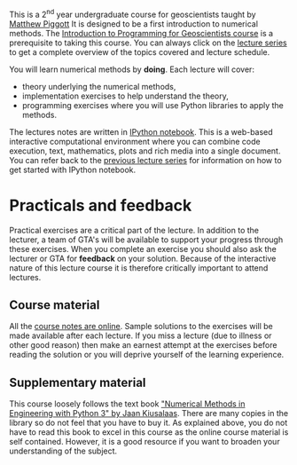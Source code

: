 This is a 2<sup>nd</sup> year undergraduate course for geoscientists taught by [Matthew Piggott](http://www.imperial.ac.uk/people/m.d.piggott) 
It is designed to be a first introduction to numerical methods. The [Introduction to Programming for Geoscientists course](http://ggorman.github.io/Introduction-to-programming-for-geoscientists/) is a prerequisite to taking this course. You can always click on the [lecture series](http://ggorman.github.io/Numerical-methods-1/lecture_series/) to get a complete overview of the topics covered and lecture schedule.

You will learn numerical methods by **doing**. Each lecture will cover:

* theory underlying the numerical methods,
* implementation exercises to help understand the theory,
* programming exercises where you will use Python libraries to apply the methods.

The lectures notes are written in [IPython notebook](http://ipython.org/notebook.html). This is a web-based interactive computational environment where you can combine code execution, text, mathematics, plots and rich media into a single document. You can refer back to the [previous lecture series](http://ggorman.github.io/Introduction-to-programming-for-geoscientists/) for information on how to get started with IPython notebook.

# Practicals and feedback

Practical exercises are a critical part of the lecture. In addition to the lecturer, a team of GTA's will be available to support your progress through these exercises. When you complete an exercise you should also ask the lecturer or GTA for **feedback** on your solution. Because of the interactive nature of this lecture course it is therefore critically important to attend lectures.

## Course material

All the [course notes are online](http://ggorman.github.io/Numerical-methods-1/). Sample solutions to the exercises will be made available after each lecture. If you miss a lecture (due to illness or other good reason) then make an earnest attempt at the exercises before reading the solution or you will deprive yourself of the learning experience.

## Supplementary material

This course loosely follows the text book ["Numerical Methods in Engineering with Python 3" by Jaan Kiusalaas](http://www.cambridge.org/us/academic/subjects/engineering/engineering-mathematics-and-programming/numerical-methods-engineering-python-3-3rd-edition). There are many copies in the library so do not feel that you have to buy it. As explained above, you do not have to read this book to excel in this course as the online course material is self contained. However, it is a good resource if you want to broaden your understanding of the subject.



